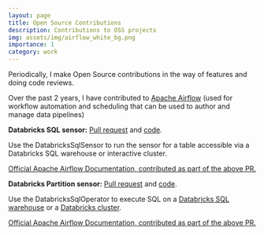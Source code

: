 ```yaml
---
layout: page
title: Open Source Contributions
description: Contributions to OSS projects
img: assets/img/airflow_white_bg.png
importance: 1
category: work
---
```


Periodically, I make Open Source contributions in the way of features and doing code reviews.

Over the past 2 years, I have contributed to [Apache Airflow](https://airflow.apache.org/) (used for workflow automation and scheduling that can be used to author and manage data pipelines)

**Databricks SQL sensor:**
[Pull request](https://github.com/apache/airflow/pull/30477/files) and [code](https://github.com/apache/airflow/blob/main/airflow/providers/databricks/sensors/databricks_sql.py).

Use the DatabricksSqlSensor to run the sensor for a table accessible via a Databricks SQL warehouse or interactive cluster.

[Official Apache Airflow Documentation, contributed as part of the above PR.](https://airflow.apache.org/docs/apache-airflow-providers-databricks/stable/operators/sql.html#databrickssqlsensor)


**Databricks Partition sensor:**
[Pull request](https://github.com/apache/airflow/pull/30980/files) and [code](https://github.com/apache/airflow/blob/main/airflow/providers/databricks/sensors/databricks_partition.py).

Use the DatabricksSqlOperator to execute SQL on a [Databricks SQL warehouse](https://docs.databricks.com/sql/admin/sql-endpoints.html) or a [Databricks cluster](https://docs.databricks.com/clusters/index.html).

[Official Apache Airflow Documentation, contributed as part of the above PR.](https://airflow.apache.org/docs/apache-airflow-providers-databricks/stable/operators/sql.html#databrickspartitionsensor)